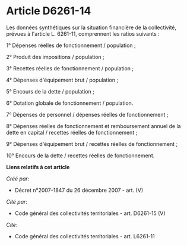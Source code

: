 # Article D6261-14

Les données synthétiques sur la situation financière de la collectivité, prévues à l'article L. 6261-11, comprennent les
ratios suivants :

1° Dépenses réelles de fonctionnement / population ;

2° Produit des impositions / population ;

3° Recettes réelles de fonctionnement / population ;

4° Dépenses d'équipement brut / population ;

5° Encours de la dette / population ;

6° Dotation globale de fonctionnement / population.

7° Dépenses de personnel / dépenses réelles de fonctionnement ;

8° Dépenses réelles de fonctionnement et remboursement annuel de la dette en capital / recettes réelles de fonctionnement ;

9° Dépenses d'équipement brut / recettes réelles de fonctionnement ;

10° Encours de la dette / recettes réelles de fonctionnement.

**Liens relatifs à cet article**

_Créé par_:

  - Décret n°2007-1847 du 26 décembre 2007 - art. (V)

_Cité par_:

  - Code général des collectivités territoriales - art. D6261-15 (V)

_Cite_:

  - Code général des collectivités territoriales - art. L6261-11
